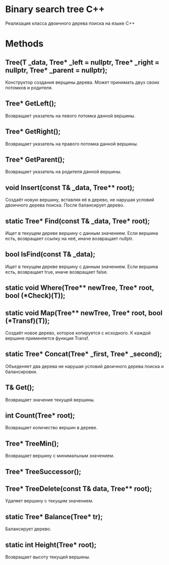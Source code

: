 # Binary search tree C++

Реализация класса двоичного дерева поиска на языке C++

# Methods

## Tree(T _data, Tree* _left = nullptr, Tree* _right = nullptr, Tree* _parent = nullptr);

Конструктор создания верщины дерева.
Может принимать двух своих потомков и родителя.

## Tree* GetLeft();

Возвращает указатель на левого потомка данной вершины.

## Tree* GetRight();

Возвращает указатель на правого потомка данной вершины.

## Tree* GetParent();

Возвращает указатель на родителя данной вершины.

## void Insert(const T& _data, Tree** root);

Создаёт новую вершину, вставляя её в дерево, не нарушая условий двоичного дерева поиска.
После балансирует дерево.

## static Tree* Find(const T& _data, Tree* root);

Ищет в текущем дереве вершину с данным значением.
Если вершина есть, возвращает ссылку на неё, иначе возвращает nullptr.

## bool IsFind(const T& _data);

Ищет в текущем дереве вершину с данным значением.
Если вершина есть, возвращает true, иначе возвращает false.
 
## static void Where(Tree** newTree, Tree* root, bool (*Check)(T));



## static void Map(Tree** newTree, Tree* root, bool (*Transf)(T));

Создаёт новое дерево, которое копируется с исходного.
К каждой вершине применяется функция Transf.

## static Tree* Concat(Tree* _first, Tree* _second);

Объеденяет два дерева не нарушая условий двоичного дерева поиска и балансировки.

## T& Get();

Возвращает значение текущей вершины.

## int Count(Tree* root);

Возвращает количество вершин в дереве.

## Tree* TreeMin();

Возвращает вершину с минимальным значением.

## Tree* TreeSuccessor();



## Tree* TreeDelete(const T& data, Tree** root);

Удаляет вершину с текущим значением.

## static Tree* Balance(Tree* tr);

Балансирует дерево.

## static int Height(Tree* root);

Возвращает высоту текущей вершины.
